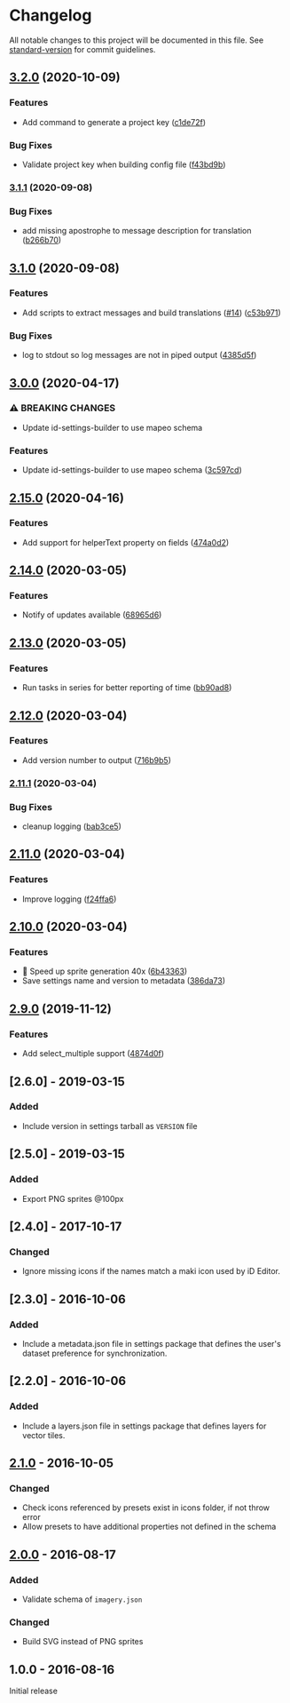 # Changelog

All notable changes to this project will be documented in this file. See [standard-version](https://github.com/conventional-changelog/standard-version) for commit guidelines.

## [3.2.0](https://github.com/digidem/mapeo-settings-builder/compare/v3.1.1...v3.2.0) (2020-10-09)


### Features

* Add command to generate a project key ([c1de72f](https://github.com/digidem/mapeo-settings-builder/commit/c1de72fba9342da68402e1dd05cbe53d14cc0707))


### Bug Fixes

* Validate project key when building config file ([f43bd9b](https://github.com/digidem/mapeo-settings-builder/commit/f43bd9b5978e26606ec064a6e068003cc58a01b7))

### [3.1.1](https://github.com/digidem/mapeo-settings-builder/compare/v3.1.0...v3.1.1) (2020-09-08)


### Bug Fixes

* add missing apostrophe to message description for translation ([b266b70](https://github.com/digidem/mapeo-settings-builder/commit/b266b70b2c751ee37f7b6993f399d5f786d90381))

## [3.1.0](https://github.com/digidem/mapeo-settings-builder/compare/v3.0.0...v3.1.0) (2020-09-08)


### Features

* Add scripts to extract messages and build translations ([#14](https://github.com/digidem/mapeo-settings-builder/issues/14)) ([c53b971](https://github.com/digidem/mapeo-settings-builder/commit/c53b9713cef1c82162644d21376aaf1c17db0742))


### Bug Fixes

* log to stdout so log messages are not in piped output ([4385d5f](https://github.com/digidem/mapeo-settings-builder/commit/4385d5f20328bf7fd500e8b108a505718cc52616))

## [3.0.0](https://github.com/digidem/mapeo-settings-builder/compare/v2.15.0...v3.0.0) (2020-04-17)


### ⚠ BREAKING CHANGES

* Update id-settings-builder to use mapeo schema

### Features

* Update id-settings-builder to use mapeo schema ([3c597cd](https://github.com/digidem/mapeo-settings-builder/commit/3c597cd406704f3b86ff73b834dbb7577b67b268))

## [2.15.0](https://github.com/digidem/mapeo-settings-builder/compare/v2.14.0...v2.15.0) (2020-04-16)


### Features

* Add support for helperText property on fields ([474a0d2](https://github.com/digidem/mapeo-settings-builder/commit/474a0d2e5d70ec6592405526dadf526093f8c46c))

## [2.14.0](https://github.com/digidem/mapeo-settings-builder/compare/v2.13.0...v2.14.0) (2020-03-05)


### Features

* Notify of updates available ([68965d6](https://github.com/digidem/mapeo-settings-builder/commit/68965d607197abafffd741311233f1b56ceb0caa))

## [2.13.0](https://github.com/digidem/mapeo-settings-builder/compare/v2.12.0...v2.13.0) (2020-03-05)


### Features

* Run tasks in series for better reporting of time ([bb90ad8](https://github.com/digidem/mapeo-settings-builder/commit/bb90ad84be7fc3e2e1b43f14beaf1bdedbb4021c))

## [2.12.0](https://github.com/digidem/mapeo-settings-builder/compare/v2.11.1...v2.12.0) (2020-03-04)


### Features

* Add version number to output ([716b9b5](https://github.com/digidem/mapeo-settings-builder/commit/716b9b5ad67f21bfe4606b4f9e4c3cd23acf950e))

### [2.11.1](https://github.com/digidem/mapeo-settings-builder/compare/v2.11.0...v2.11.1) (2020-03-04)


### Bug Fixes

* cleanup logging ([bab3ce5](https://github.com/digidem/mapeo-settings-builder/commit/bab3ce5a28d6f92bb332eea64a5ea697191d4d6a))

## [2.11.0](https://github.com/digidem/mapeo-settings-builder/compare/v2.10.0...v2.11.0) (2020-03-04)


### Features

* Improve logging ([f24ffa6](https://github.com/digidem/mapeo-settings-builder/commit/f24ffa6d18130f55d928beb1597bd838abecff4a))

## [2.10.0](https://github.com/digidem/mapeo-settings-builder/compare/v2.9.0...v2.10.0) (2020-03-04)


### Features

* 🚀 Speed up sprite generation 40x ([6b43363](https://github.com/digidem/mapeo-settings-builder/commit/6b433637440cf78daa6b8d442c9fde0d3a7850ef))
* Save settings name and version to metadata ([386da73](https://github.com/digidem/mapeo-settings-builder/commit/386da73af447d58c1c403af38bce3c8a5260e440))

## [2.9.0](https://github.com/digidem/mapeo-settings-builder/compare/v2.8.0...v2.9.0) (2019-11-12)


### Features

* Add select_multiple support ([4874d0f](https://github.com/digidem/mapeo-settings-builder/commit/4874d0f13297f849fb3ae53c2453ae439efa34c4))

## [2.6.0] - 2019-03-15
### Added
- Include version in settings tarball as `VERSION` file

## [2.5.0] - 2019-03-15
### Added
- Export PNG sprites @100px

## [2.4.0] - 2017-10-17
### Changed
- Ignore missing icons if the names match a maki icon used by iD Editor.

## [2.3.0] - 2016-10-06
### Added
- Include a metadata.json file in settings package that defines the user's
  dataset preference for synchronization.

## [2.2.0] - 2016-10-06
### Added
- Include a layers.json file in settings package that defines layers for vector tiles.

## [2.1.0] - 2016-10-05
### Changed
- Check icons referenced by presets exist in icons folder, if not throw error
- Allow presets to have additional properties not defined in the schema

## [2.0.0] - 2016-08-17
### Added
- Validate schema of `imagery.json`

### Changed
- Build SVG instead of PNG sprites

## 1.0.0 - 2016-08-16

Initial release

[2.1.0]: https://github.com/digidem/mapeo-settings-builder/compare/v2.0.0...v2.1.0
[2.0.0]: https://github.com/digidem/mapeo-settings-builder/compare/v1.0.0...v2.0.0
